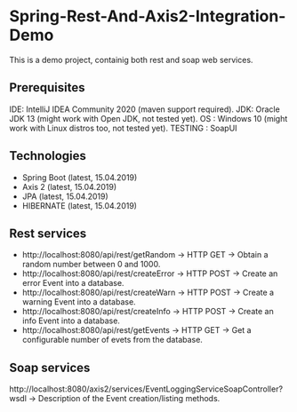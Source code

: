 # Spring-Rest-And-Axis2-Integration-Demo
This is a demo project, containig both rest and soap web services. 

## Prerequisites

IDE: IntelliJ IDEA Community 2020 (maven support required).
JDK: Oracle JDK 13 (might work with Open JDK, not tested yet).
OS : Windows 10 (might work with Linux distros too, not tested yet).
TESTING : SoapUI

## Technologies
* Spring Boot (latest, 15.04.2019)
* Axis 2 (latest, 15.04.2019)
* JPA (latest, 15.04.2019)
* HIBERNATE (latest, 15.04.2019)

## Rest services

* http://localhost:8080/api/rest/getRandom -> HTTP GET -> Obtain a random number between 0 and 1000.
* http://localhost:8080/api/rest/createError -> HTTP POST -> Create an error Event into a database.
* http://localhost:8080/api/rest/createWarn -> HTTP POST -> Create a warning Event into a database.
* http://localhost:8080/api/rest/createInfo -> HTTP POST -> Create an info Event into a database.
* http://localhost:8080/api/rest/getEvents -> HTTP GET -> Get a configurable number of evets from the database.

## Soap services

http://localhost:8080/axis2/services/EventLoggingServiceSoapController?wsdl -> Description of the Event creation/listing methods.
